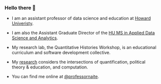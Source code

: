 ### Hello there 👋

- I am an assistant professor of data science and education at [Howard Univeristy](https://howard.edu/).

- I am also the Assistant Graduate Director of the [HU MS in Applied Data Science and Analytics](https://provost.howard.edu/datascience).
  
- My research lab, the Quantitative Histories Workshop, is an educational curriculum and software development collective.
    
- My [research](https://profiles.howard.edu/nathan-alexander) considers the intersections of quantification, political theory & education, and computation.
  
- You can find me online at [@professornaite](https://twitter.com/professornaite).
  
<!--
**professornaite/professornaite** is a ✨ _special_ ✨ repository because its `README.md` (this file) appears on your GitHub profile.

Here are some ideas to get you started:

- 🔭 I’m currently working on ...
- 🌱 I’m currently learning ...
- 👯 I’m looking to collaborate on ...
- 🤔 I’m looking for help with ...
- 💬 Ask me about ...
- 📫 How to reach me: ...
- 😄 Pronouns: ...
- ⚡ Fun fact: ...
-->
